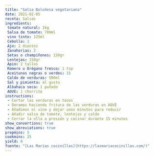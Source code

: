 ```yaml
---
title: "Salsa Boloñesa vegetariana"
date: 2021-02-05
receta: Salsas
ingredients:
 tomate natural: 1kg
 Salsa de tomate: 700ml
 vino tinto: 125ml 
 Cebolla: 1
 Ajo: 2 dientes
 Zanahorias: 2
 Setas o champiñones: 150gr
 Lentejas: 150gr
 Apio: 2 tallos
 Romero u Orégano fresco: 1 tsp
 Aceitunas negras o verdes: 15
 Caldo de verduras: 500ml
 Sal y pimienta: al gusto
 Albahaca seca: 1 puñado
 AOVE: 1 chorrito
instructions:
 - Cortar las verduras en tacos
 - Doramos haciendo fritura de las verduras en AOVE
 - Añadimos el vino y dejar unos minutos para reducir
 - Añadir salsa de tomate, lentejas y caldo
 - Cerrar la olla a presión y cocinar durante 15 minutos
show_convertions: true
show_abreviations: true
prepmins: 5
cookmins: 25
yield: 6
fuente: "[Las Marías cocinillas](https://lasmariacocinillas.com/)"
---
```


